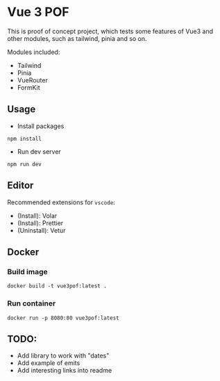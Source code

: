 # Vue 3 POF

This is proof of concept project, which tests some features of Vue3 and other modules, such as tailwind, pinia and so on.

Modules included:

- Tailwind
- Pinia
- VueRouter
- FormKit

## Usage

- Install packages

```
npm install
```

- Run dev server

```
npm run dev
```

## Editor

Recommended extensions for `vscode`:

- (Install): Volar
- (Install): Prettier
- (Uninstall): Vetur

## Docker

### Build image

```
docker build -t vue3pof:latest .
```

### Run container

```
docker run -p 8080:80 vue3pof:latest

```

## TODO:

- Add library to work with "dates"
- Add example of emits
- Add interesting links into readme
